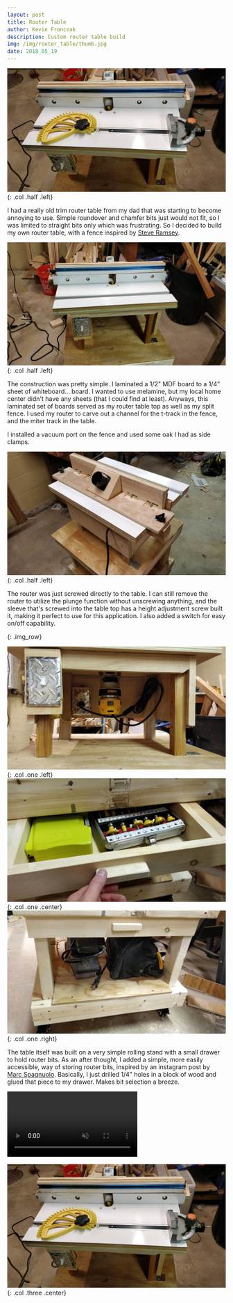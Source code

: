 ```yaml
---
layout: post
title: Router Table
author: Kevin Fronczak
description: Custom router table build
img: /img/router_table/thumb.jpg
date: 2018_05_19
---
```


![Router Table](/img/router_table/router_table.jpg "Router table"){: .col .half .left}

I had a really old trim router table from my dad that was starting to become annoying to use.  Simple roundover and chamfer bits just would not fit, so I was limited to straight bits only which was frustrating.  So I decided to build my own router table, with a fence inspired by [Steve Ramsey](https://woodworking.formeremortals.net).

![Router table front](/img/router_table/router_table_front.jpg "Router table front"){: .col .half .left}

The construction was pretty simple.  I laminated a 1/2" MDF board to a 1/4" sheet of whiteboard... board.  I wanted to use melamine, but my local home center didn't have any sheets (that I could find at least).  Anyways, this laminated set of boards served as my router table top as well as my split fence.  I used my router to carve out a channel for the t-track in the fence, and the miter track in the table.

I installed a vacuum port on the fence and used some oak I had as side clamps.


![Router table fence](/img/router_table/router_fence.jpg "Router table fence"){: .col .half .left}

The router was just screwed directly to the table.  I can still remove the router to utilize the plunge function without unscrewing anything, and the sleeve that's screwed into the table top has a height adjustment screw built it, making it perfect to use for this application.  I also added a switch for easy on/off capability.

{: .img_row}

![Router table below](/img/router_table/router_table_below.jpg "Below router table"){: .col .one .left}
![Router table drawer](/img/router_table/router_table_drawer.jpg "Router table drawer"){: .col .one .center}
![Router table shelf](/img/router_table/router_table_shelf.jpg "Router table shelf"){: .col .one .right}

The table itself was built on a very simple rolling stand with a small drawer to hold router bits.  As an after thought, I added a simple, more easily accessible, way of storing router bits, inspired by an instagram post by [Marc Spagnuolo](https://instagram.com/woodwhisperer).  Basically, I just drilled 1/4" holes in a block of wood and glued that piece to my drawer.  Makes bit selection a breeze.

<div class="img_row">
<video class="col three" controls autoplay="autoplay" loop="loop" muted>
    <source src="/img/router_table/router_storage.mp4" type="video/mp4" />
    Your browser does not support the video tag.
</video>
</div>

![Completed router table](/img/router_table/router_table.jpg "Completed router table"){: .col .three .center}

